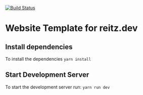 [![Build Status](https://drone.reitz.dev/api/badges/troppes/vue-website/status.svg)](https://drone.reitz.dev/troppes/vue-website)

# Website Template for reitz.dev

## Install dependencies

To install the dependencies `yarn install`

## Start Development Server

To start the development server run: `yarn run dev`
